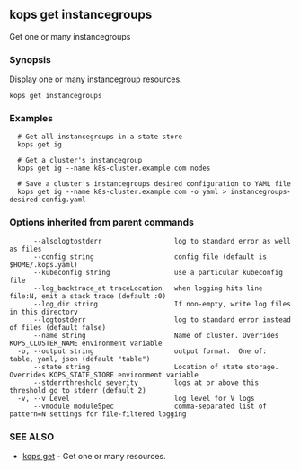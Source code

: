 
<!--- This file is automatically generated by make gen-cli-docs; changes should be made in the go CLI command code (under cmd/kops) -->

## kops get instancegroups

Get one or many instancegroups

### Synopsis


Display one or many instancegroup resources.

```
kops get instancegroups
```

### Examples

```
  # Get all instancegroups in a state store
  kops get ig
  
  # Get a cluster's instancegroup
  kops get ig --name k8s-cluster.example.com nodes
  
  # Save a cluster's instancegroups desired configuration to YAML file
  kops get ig --name k8s-cluster.example.com -o yaml > instancegroups-desired-config.yaml
```

### Options inherited from parent commands

```
      --alsologtostderr                  log to standard error as well as files
      --config string                    config file (default is $HOME/.kops.yaml)
      --kubeconfig string                use a particular kubeconfig file
      --log_backtrace_at traceLocation   when logging hits line file:N, emit a stack trace (default :0)
      --log_dir string                   If non-empty, write log files in this directory
      --logtostderr                      log to standard error instead of files (default false)
      --name string                      Name of cluster. Overrides KOPS_CLUSTER_NAME environment variable
  -o, --output string                    output format.  One of: table, yaml, json (default "table")
      --state string                     Location of state storage. Overrides KOPS_STATE_STORE environment variable
      --stderrthreshold severity         logs at or above this threshold go to stderr (default 2)
  -v, --v Level                          log level for V logs
      --vmodule moduleSpec               comma-separated list of pattern=N settings for file-filtered logging
```

### SEE ALSO
* [kops get](kops_get.md)	 - Get one or many resources.


